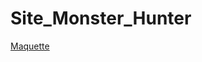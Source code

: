 # Site_Monster_Hunter
[Maquette](https://www.figma.com/file/tnnt37dPfXDPl3Jiny6fQT/DemoMot?node-id=8%3A316)
